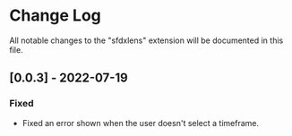 # Change Log

All notable changes to the "sfdxlens" extension will be documented in this file.

## [0.0.3] - 2022-07-19
### Fixed
- Fixed an error shown when the user doesn't select a timeframe.